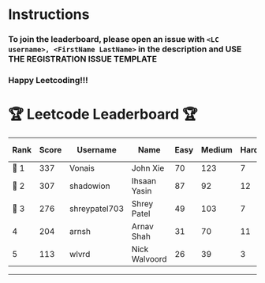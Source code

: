 # Instructions
### To join the leaderboard, please open an issue with `<LC username>, <FirstName LastName>` in the description and USE THE REGISTRATION ISSUE TEMPLATE
### Happy Leetcoding!!!


# 🏆 Leetcode Leaderboard 🏆

| Rank | Score | Username       | Name | Easy | Medium | Hard | Problems Solved |
|------|----------------|-----------------|-------------------|--------------|--------------|--------------|--------------|
| 🥇 1 | 337 | Vonais | John Xie | 70 | 123 | 7 | 200 |
| 🥈 2 | 307 | shadowion | Ihsaan Yasin | 87 | 92 | 12 | 191 |
| 🥉 3 | 276 | shreypatel703 | Shrey Patel | 49 | 103 | 7 | 159 |
| 4 | 204 | arnsh | Arnav Shah | 31 | 70 | 11 | 112 |
| 5 | 113 | wlvrd | Nick Walvoord | 26 | 39 | 3 | 68 |
---